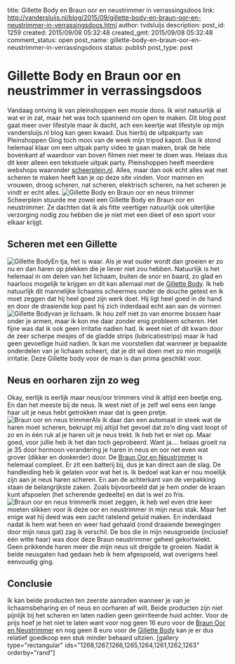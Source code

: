 title: Gillette Body en Braun oor en neustrimmer in verrassingsdoos
link: http://vandersluijs.nl/blog/2015/09/gillette-body-en-braun-oor-en-neustrimmer-in-verrassingsdoos.html
author: tvdsluijs
description: 
post_id: 1259
created: 2015/09/08 05:32:48
created_gmt: 2015/09/08 05:32:48
comment_status: open
post_name: gillette-body-en-braun-oor-en-neustrimmer-in-verrassingsdoos
status: publish
post_type: post

# Gillette Body en Braun oor en neustrimmer in verrassingsdoos

Vandaag ontving ik van pleinshoppen een mooie doos. Ik wist natuurlijk al wat er in zat, maar het was toch spannend om open te maken. Dit blog post gaat meer over lifestyle maar ik dacht, ach een keertje wat lifestyle op mijn vandersluijs.nl blog kan geen kwaad. Dus hierbij de uitpakparty van Pleinshoppen  Ging toch mooi van de week mijn tripod kapot. Dus ik stond helemaal klaar om een uitpak party video te gaan maken, brak de hele bovenkant af waardoor van boven filmen niet meer te doen was. Helaas dus dit keer alleen een tekstuele uitpak party. Pleinshoppen heeft meerdere webshops waaronder [scheerplein.nl](http://www.scheerplein.nl). Alles, maar dan ook echt alles wat met scheren te maken heeft kan je op deze site vinden. Voor mannen en vrouwen, droog scheren, nat scheren, elektrisch scheren, na het scheren je vindt er echt alles. ![Gillette Body en Braun oor en neus trimmer](/blog/wp-content/uploads/2015/09/IMG_1152-1024x768.jpg) Scheerplein stuurde me zowel een Gillette Body en Braun oor en neustrimmer. Ze dachten dat ik als fitte veertiger natuurlijk ook uiterlijke verzorging nodig zou hebben die je niet met een dieet of een sport voor elkaar krijgt. 

## Scheren met een Gillette

![Gillette Body](/blog/wp-content/uploads/2015/09/IMG_1153-150x150.jpg)En tja, het is waar. Als je wat ouder wordt dan groeien er zo nu en dan haren op plekken die je liever niet zou hebben. Natuurlijk is het helemaal in om delen van het lichaam, buiten de snor en baard, zo glad en haarloos mogelijk te krijgen en dit kan allemaal met de [Gillette Body](http://www.scheerplein.nl/gillette/). Ik heb natuurlijk dit mannelijke lichaams scheermes onder de douche getest en ik moet zeggen dat hij heel goed zijn werk doet. Hij ligt heel goed in de hand en door de draaiende kop past hij zich inderdaad echt aan aan de vormen ![Gillette Body](http://vandersluijs.nl/blog/wp-content/uploads/2015/09/IMG_1155-150x150.jpg)van je lichaam. Ik hou zelf niet zo van enorme bossen haar onder je armen, maar ik kon me daar zonder enig probleem scheren. Het fijne was dat ik ook geen irritatie nadien had. Ik weet niet of dit kwam door de zeer scherpe mesjes of de gladde strips (lubricatiestrips) maar ik had geen gevoellige huid nadien. Ik kan me voorstellen dat wanneer je bepaalde onderdelen van je lichaam scheert, dat je dit wil doen met zo min mogelijk irritatie. Deze Gillette body voor de man is dan prima geschikt voor. 

## Neus en oorharen zijn zo weg

Okay, eerlijk is eerlijk maar neus/oor trimmers vind ik altijd een beetje eng. En dan het meeste bij de neus. Ik weet niet of je zelf wel eens een lange haar uit je neus hebt getrokken maar dat is geen pretje. ![Braun oor en neus trimmer](/blog/wp-content/uploads/2015/09/IMG_1154-150x150.jpg)Als ik daar dan een automaat in steek wat de haren moet scheren, bekruipt mij altijd het gevoel dat zo’n ding vast loopt of zo en in één ruk al je haren uit je neus trekt. Ik heb het er niet op. Maar goed, voor jullie heb ik het dan toch geprobeerd. Want ja…. helaas groeit na je 35 door hormoon verandering je haren in neus en oor net even wat grover (dikker en donkerder) door. De [Braun Oor en Neustrimmer](http://www.scheerplein.nl/elektrisch-scheren/trimmers/) is helemaal compleet. Er zit een batterij bij, dus je kan direct aan de slag. De handleiding heb ik gelaten voor wat het is. Ik bedoel wat kan er nou moeilijk zijn aan je neus haren scheren. En aan de achterkant van de verpakking staan de belangrijkste zaken. Zoals bijvoorbeeld dat je hem onder de kraan kunt afspoelen (het scherende gedeelte) en dat is wel zo fris. ![Braun oor en neus trimmer](http://vandersluijs.nl/blog/wp-content/uploads/2015/09/IMG_1157-150x150.jpg)Ik moet zeggen, ik heb wel even drie keer moeten slikken voor ik deze oor en neustrimmer in mijn neus stak. Maar het enige wat hij deed was een zacht ratelend geluid maken. En inderdaad nadat ik hem wat heen en weer had gehaald (rond draaiende bewegingen door mijn neus gat) zag ik verschil. De bos die in mijn neusgroeide (inclusief één witte haar) was door deze Braun neustrimmer geheel gekortwiekt. Geen prikkende haren meer die mijn neus uit dreigde te groeien. Nadat ik beide neusgaten had gedaan heb ik hem afgespoeld, wat overigens heel eenvoudig ging. 

## Conclusie

Ik kan beide producten ten zeerste aanraden wanneer je van je lichaamsbeharing en of neus en oorharen af wilt. Beide producten zijn niet pijnlijk bij het scheren en laten nadien geen geirriteerde huid achter. Voor de prijs hoef je het niet te laten want voor nog geen 16 euro voor de [Braun Oor en Neustrimmer](http://www.scheerplein.nl/elektrisch-scheren/trimmers/) en nog geen 8 euro voor de [Gillette Body](http://www.scheerplein.nl/gillette/) kan je er dus relatief goedkoop een stuk minder behaard uitzien. [gallery type="rectangular" ids="1268,1267,1266,1265,1264,1261,1262,1263" orderby="rand"]